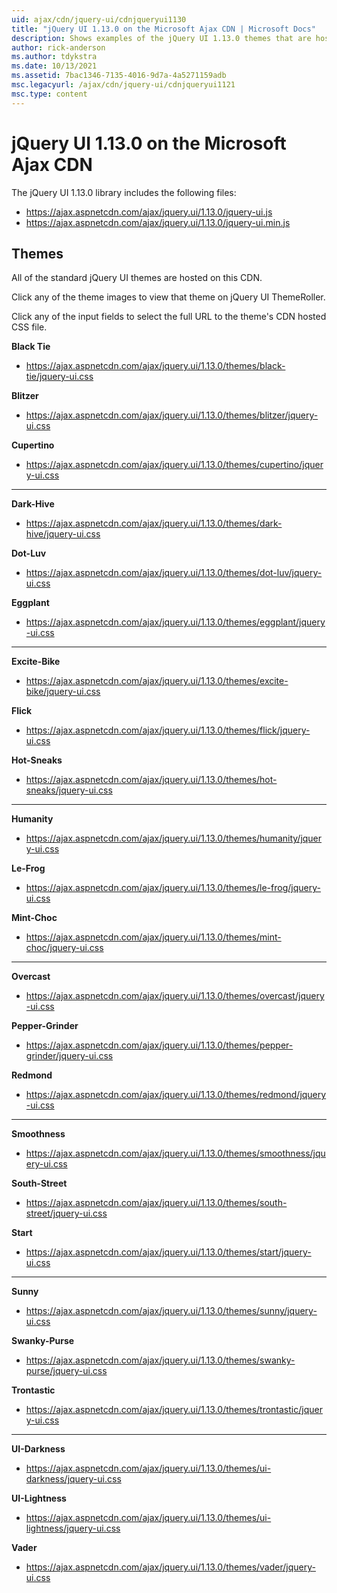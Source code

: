 ```yaml
---
uid: ajax/cdn/jquery-ui/cdnjqueryui1130
title: "jQuery UI 1.13.0 on the Microsoft Ajax CDN | Microsoft Docs"
description: Shows examples of the jQuery UI 1.13.0 themes that are hosted on the Microsoft Ajax CDN, including links to the theme's CDN hosted CSS file.
author: rick-anderson
ms.author: tdykstra
ms.date: 10/13/2021
ms.assetid: 7bac1346-7135-4016-9d7a-4a5271159adb
msc.legacyurl: /ajax/cdn/jquery-ui/cdnjqueryui1121
msc.type: content
---
```

# jQuery UI 1.13.0 on the Microsoft Ajax CDN

The jQuery UI 1.13.0 library includes the following files:

- https://ajax.aspnetcdn.com/ajax/jquery.ui/1.13.0/jquery-ui.js
- https://ajax.aspnetcdn.com/ajax/jquery.ui/1.13.0/jquery-ui.min.js

## Themes

All of the standard jQuery UI themes are hosted on this CDN.

Click any of the theme images to view that theme on jQuery UI ThemeRoller.

Click any of the input fields to select the full URL to the theme's CDN hosted CSS file.

**Black Tie**   
- https://ajax.aspnetcdn.com/ajax/jquery.ui/1.13.0/themes/black-tie/jquery-ui.css

**Blitzer**  
- https://ajax.aspnetcdn.com/ajax/jquery.ui/1.13.0/themes/blitzer/jquery-ui.css

**Cupertino**    
- https://ajax.aspnetcdn.com/ajax/jquery.ui/1.13.0/themes/cupertino/jquery-ui.css

---

**Dark-Hive**  
- https://ajax.aspnetcdn.com/ajax/jquery.ui/1.13.0/themes/dark-hive/jquery-ui.css

**Dot-Luv**   
- https://ajax.aspnetcdn.com/ajax/jquery.ui/1.13.0/themes/dot-luv/jquery-ui.css

**Eggplant** 
- https://ajax.aspnetcdn.com/ajax/jquery.ui/1.13.0/themes/eggplant/jquery-ui.css

---

**Excite-Bike**  
- https://ajax.aspnetcdn.com/ajax/jquery.ui/1.13.0/themes/excite-bike/jquery-ui.css

**Flick**  
- https://ajax.aspnetcdn.com/ajax/jquery.ui/1.13.0/themes/flick/jquery-ui.css

**Hot-Sneaks**  
- https://ajax.aspnetcdn.com/ajax/jquery.ui/1.13.0/themes/hot-sneaks/jquery-ui.css

---

**Humanity**  
- https://ajax.aspnetcdn.com/ajax/jquery.ui/1.13.0/themes/humanity/jquery-ui.css

**Le-Frog**  
- https://ajax.aspnetcdn.com/ajax/jquery.ui/1.13.0/themes/le-frog/jquery-ui.css

**Mint-Choc**  
- https://ajax.aspnetcdn.com/ajax/jquery.ui/1.13.0/themes/mint-choc/jquery-ui.css

---

**Overcast**  
- https://ajax.aspnetcdn.com/ajax/jquery.ui/1.13.0/themes/overcast/jquery-ui.css

**Pepper-Grinder**  
- https://ajax.aspnetcdn.com/ajax/jquery.ui/1.13.0/themes/pepper-grinder/jquery-ui.css

**Redmond**  
- https://ajax.aspnetcdn.com/ajax/jquery.ui/1.13.0/themes/redmond/jquery-ui.css

---

**Smoothness**   
- https://ajax.aspnetcdn.com/ajax/jquery.ui/1.13.0/themes/smoothness/jquery-ui.css

**South-Street**  
- https://ajax.aspnetcdn.com/ajax/jquery.ui/1.13.0/themes/south-street/jquery-ui.css

**Start**   
- https://ajax.aspnetcdn.com/ajax/jquery.ui/1.13.0/themes/start/jquery-ui.css

---

**Sunny**  
- https://ajax.aspnetcdn.com/ajax/jquery.ui/1.13.0/themes/sunny/jquery-ui.css

**Swanky-Purse**  
- https://ajax.aspnetcdn.com/ajax/jquery.ui/1.13.0/themes/swanky-purse/jquery-ui.css

**Trontastic**  
- https://ajax.aspnetcdn.com/ajax/jquery.ui/1.13.0/themes/trontastic/jquery-ui.css

---

**UI-Darkness**  
- https://ajax.aspnetcdn.com/ajax/jquery.ui/1.13.0/themes/ui-darkness/jquery-ui.css

**UI-Lightness**  
- https://ajax.aspnetcdn.com/ajax/jquery.ui/1.13.0/themes/ui-lightness/jquery-ui.css

**Vader**  
- https://ajax.aspnetcdn.com/ajax/jquery.ui/1.13.0/themes/vader/jquery-ui.css


